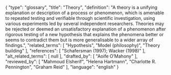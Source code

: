{
    "type": "glossary",
    "title": "Theory",
    "definition": "A theory is a unifying explanation or description of a process or phenomenon, which is amenable to repeated testing and verifiable through scientific investigation, using various experiments led by several independent researchers. Theories may be rejected or deemed an unsatisfactory explanation of a phenomenon after rigorous testing of a new hypothesis that explains the phenomena better or seems to contradict them but is more generalisable to a wider array of findings.",
    "related_terms": [
        "Hypothesis",
        "Model (philosophy)",
        "Theory building"
    ],
    "references": [
        "Schafersman (1997); Wacker (1998)"
    ],
    "alt_related_terms": [
        null
    ],
    "drafted_by": [
        "Aoife O’Mahony"
    ],
    "reviewed_by": [
        "Mahmoud Elsherif",
        "Helena Hartmann",
        "Charlotte R. Pennington",
        "Graham Reid"
    ],
    "language": "english"
}